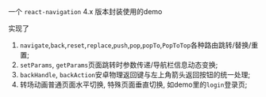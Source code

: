 一个 `react-navigation` 4.x 版本封装使用的demo

实现了
1. `navigate`,`back`,`reset`,`replace`,`push`,`pop`,`popTo`,`PopToTop`各种路由跳转/替换/重置;  
2. `setParams`, `getParams`页面跳转时参数传递/导航栏信息动态变换; 
3. `backHandle`, `backAction`安卓物理返回键与左上角箭头返回按钮的统一处理;
4. 转场动画普通页面水平切换, 特殊页面垂直切换, 如demo里的`login`登录页;